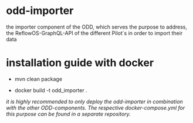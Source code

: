 # odd-importer
the importer component of the ODD, which serves the purpose to address, the ReflowOS-GraphQL-API of the different Pilot´s in order to import their data

# installation guide with docker

- mvn clean package

- docker build -t odd_importer .


_it is highly recommended to only deploy the odd-importer in combination with the other ODD-components. The respective docker-compose.yml for this purpose can be found in a separate repository._
